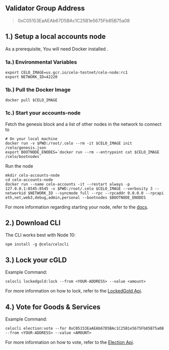 ## Validator Group Address

> 0xC05153EaAEAb67D5BAc1C25B1e5675Fb85B75a08

## 1.) Setup a local accounts node

As a prerequisite, You will need Docker installed .

### 1a.) Environmental Variables

```
export CELO_IMAGE=us.gcr.io/celo-testnet/celo-node:rc1
export NETWORK_ID=42220
```

### 1b.) Pull the Docker Image

```
docker pull $CELO_IMAGE
```

### 1c.) Start your accounts-node

Fetch the genesis block and a list of other nodes in the network to connect to 

```
# On your local machine
docker run -v $PWD:/root/.celo --rm -it $CELO_IMAGE init /celo/genesis.json
export BOOTNODE_ENODES=`docker run --rm --entrypoint cat $CELO_IMAGE /celo/bootnodes`
```

Run the node

```
mkdir celo-accounts-node
cd celo-accounts-node
docker run --name celo-accounts -it --restart always -p 127.0.0.1:8545:8545 -v $PWD:/root/.celo $CELO_IMAGE --verbosity 3 --networkid $NETWORK_ID --syncmode full --rpc --rpcaddr 0.0.0.0 --rpcapi eth,net,web3,debug,admin,personal --bootnodes $BOOTNODE_ENODES
```

For more information regarding starting your node, refer to the [docs](https://docs.celo.org/getting-started/rc1/running-a-validator-in-rc1#start-your-accounts-node).

## 2.) Download CLI

The CLI works best with Node 10:

```
npm install -g @celo/celocli
```

## 3.) Lock your cGLD

Example Command:

```
celocli lockedgold:lock --from <YOUR-ADDRESS> --value <amount>
```
For more information on how to lock, refer to the [LockedGold Api](https://docs.celo.org/command-line-interface/lockedgold#lock).


## 4.) Vote for Goods & Services

Example Command:

```
celocli election:vote --for 0xC05153EaAEAb67D5BAc1C25B1e5675Fb85B75a08 --from <YOUR-ADDRESS> --value <AMOUNT>
```

For more information on how to vote, refer to the [Election Api](https://docs.celo.org/command-line-interface/election#vote).

